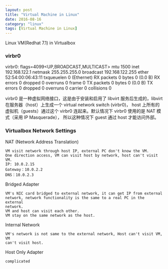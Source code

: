 ```yaml
---
layout: post
title: "Virtual Machine in Linux"
date: 2016-08-16
category: "linux" 
tags: [Virtual Machine in Linux]
---
```


Linux VM(Redhat 7.1) in Virtualbox

### virbr0

virbr0: flags=4099<UP,BROADCAST,MULTICAST>  mtu 1500
        inet 192.168.122.1  netmask 255.255.255.0  broadcast 192.168.122.255
        ether 52:54:00:06:43:11  txqueuelen 0  (Ethernet)
        RX packets 0  bytes 0 (0.0 B)
        RX errors 0  dropped 0  overruns 0  frame 0
        TX packets 0  bytes 0 (0.0 B)
        TX errors 0  dropped 0 overruns 0  carrier 0  collisions 0
        
        
virbr0 是一种虚拟网络接口，这是由于安装和启用了 libvirt 服务后生成的，libvirt 在服务器（host）上生成一个 virtual network switch (virbr0)，
host 上所有的虚拟机（guests）通过这个 virbr0 连起来。默认情况下 virbr0 使用的是 NAT 模式（采用 IP Masquerade），
所以这种情况下 guest 通过 host 才能访问外部。

### Virtualbox Network Settings

NAT (Network Address Translation)

    VM visit network through host IP, external PC don't know the VM. 
    One direction access, VM can visit host by network, host can't visit VM.
    IP: 10.0.2.15
    Gateway：10.0.2.2
    DNS：10.0.2.3 

Bridged Adapter

    VM's NIC card bridged to external network, it can get IP from external
    network, network functionality is the same to a real PC in the external
    network.
    VM and host can visit each other. 
    VM stay on the same network as the host. 

Internal Network

    VM's network is not same to the external network, Host can't visit VM, VM
    can't visit host.

Host Only Adapter

    complicated
